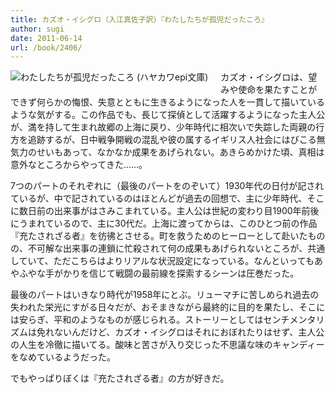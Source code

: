 ```yaml
---
title: カズオ・イシグロ（入江真佐子訳）『わたしたちが孤児だったころ』
author: sugi
date: 2011-06-14
url: /book/2406/
---
```

<a href="http://www.amazon.co.jp/exec/obidos/ASIN/4151200347/chezsugi-22/ref=nosim/" name="amazletlink" target="_blank"><img src="http://i1.wp.com/ecx.images-amazon.com/images/I/51M8N9M8EGL._SL160_.jpg?w=660" alt="わたしたちが孤児だったころ (ハヤカワepi文庫)" class="alignleft" style="float: left; margin: 0 20px 20px 0;" data-recalc-dims="1" /></a>

カズオ・イシグロは、望みや使命を果たすことができず何らかの悔恨、失意とともに生きるようになった人を一貫して描いているような気がする。この作品でも、長じて探偵として活躍するようになった主人公が、満を持して生まれ故郷の上海に戻り、少年時代に相次いで失踪した両親の行方を追跡するが、日中戦争開戦の混乱や彼の属するイギリス人社会にはびこる無気力のせいもあって、なかなか成果をあげられない。あきらめかけた頃、真相は意外なところからやってきた......。

7つのパートのそれぞれに（最後のパートをのぞいて）1930年代の日付が記されているが、中で記されているのはほとんどが過去の回想で、主に少年時代、そこに数日前の出来事がはさみこまれている。主人公は世紀の変わり目1900年前後にうまれているので、主に30代だ。上海に渡ってからは、このひとつ前の作品『充たされざる者』を彷彿とさせる。町を救うためのヒーローとして赴いたものの、不可解な出来事の連鎖に忙殺されて何の成果もあげられないところが、共通していて、ただこちらはよりリアルな状況設定になっている。なんといってもあやふやな手がかりを信じて戦闘の最前線を探索するシーンは圧巻だった。

最後のパートはいきなり時代が1958年にとぶ。リューマチに苦しめられ過去の失われた栄光にすがる日々だが、おそまきながら最終的に目的を果たし、そこには安らぎ、平和のようなものが感じられる。ストーリーとしてはセンチメンタリズムは免れないんだけど、カズオ・イシグロはそれにおぼれたりはせず、主人公の人生を冷徹に描いてる。酸味と苦さが入り交じった不思議な味のキャンディーをなめているようだった。

でもやっぱりぼくは『充たされざる者』の方が好きだ。

